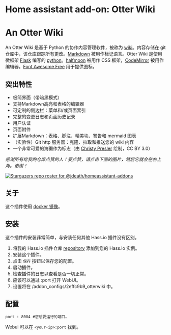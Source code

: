 # Home assistant add-on: Otter Wiki

# An Otter Wiki

An Otter Wiki 是基于 Python 的协作内容管理软件，被称为 [wiki](https://en.wikipedia.org/wiki/Wiki)。内容存储在 git 仓库中，该仓库跟踪所有更改。[Markdown](https://daringfireball.net/projects/markdown) 被用作标记语言。Otter Wiki 是使用微框架 [Flask](http://flask.pocoo.org/) 编写的 [python](https://www.python.org/)。[halfmoon](https://www.gethalfmoon.com) 被用作 CSS 框架，[CodeMirror](https://codemirror.net/) 被用作编辑器。[Font Awesome Free](https://fontawesome.com/license/free) 用于提供图标。

## 突出特性

- 极简界面（带暗黑模式）
- 支持Markdown高亮和表格的编辑器
- 可定制的侧边栏：菜单和/或页面索引
- 完整的变更日志和页面历史记录
- 用户认证
- 页面附件
- 扩展Markdown：表格、脚注、精美块、警告和 mermaid 图表
- （实验性）Git http 服务器：克隆、拉取和推送您的 wiki 内容
- 一个非常可爱的海獭作为标志（由 [Christy Presler](http://christypresler.com/) 绘制，CC BY 3.0）

_感谢所有给我的仓库点赞的人！要点赞，请点击下面的图片，然后它就会在右上角。谢谢！_

[![Stargazers repo roster for @jdeath/homeassistant-addons](https://reporoster.com/stars/jdeath/homeassistant-addons)](https://github.com/jdeath/homeassistant-addons/stargazers)

## 关于

这个插件使用 [docker 镜像](https://github.com/redimp/otterwiki)。

## 安装

这个插件的安装非常简单，与安装任何其他 Hass.io 插件没有区别。

1. 将我的 Hass.io 插件仓库 [repository] 添加到您的 Hass.io 实例。
1. 安装这个插件。
1. 点击 `保存` 按钮以保存您的配置。
1. 启动插件。
1. 检查插件的日志以查看是否一切正常。
1. 应该可以通过 <your-ip>:port 打开 WebUI。
1. 设置将在 /addon_configs/2effc9b9_otterwiki 中。

## 配置

```
port : 8084 #您想要运行的端口。
```

Webui 可以在 `<your-ip>:port` 找到。

[repository]: https://github.com/jdeath/homeassistant-addons